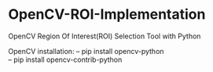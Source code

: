 # OpenCV-ROI-Implementation
OpenCV Region Of Interest(ROI) Selection Tool with Python
  
  OpenCV installation:
– pip install opencv-python  
– pip install opencv-contrib-python  

